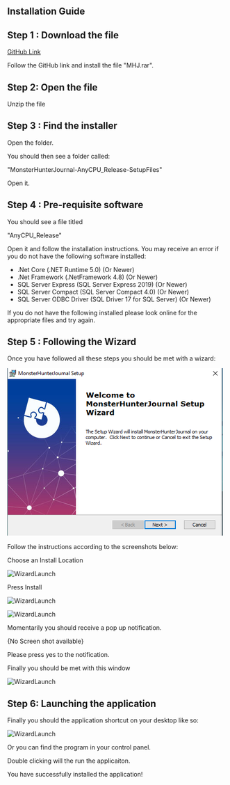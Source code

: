 ## Installation Guide



## Step 1 : Download the file

[GitHub Link](https://github.com/Jayciee/Assignment)

Follow the GitHub link and install the file "MHJ.rar". 

## Step 2: Open the file

Unzip the file

## Step 3 : Find the installer

Open the folder.

You should then see a folder called:

"MonsterHunterJournal-AnyCPU_Release-SetupFiles"

Open it.

## Step 4 : Pre-requisite software

You should see a file titled

"AnyCPU_Release"

Open it and follow the installation instructions. You may receive an error if you do not have the following software installed:

- .Net Core (.NET Runtime 5.0) (Or Newer)
- .Net Framework (.NetFramework 4.8) (Or Newer)
- SQL Server Express (SQL Server Express 2019) (Or Newer)
- SQL Server Compact (SQL Server Compact 4.0) (Or Newer)
- SQL Server ODBC Driver (SQL Driver 17 for SQL Server) (Or Newer)

If you do not have the following installed please look online for the appropriate files and try again.

## Step 5 : Following the Wizard

Once you have followed all these steps you should be met with a wizard: 

![WizardLaunch](https://github.com/Jayciee/Assignment/blob/main/Images/Setup/WizardLaunch.png)

Follow the instructions according to the screenshots below:

Choose an Install Location

![WizardLaunch](https://github.com/Jayciee/Assignment/tree/main/Images/Setup/InstallLocation.png)

Press Install

![WizardLaunch](https://github.com/Jayciee/Assignment/tree/main/Images/Setup/PressInstall.png)

![WizardLaunch](https://github.com/Jayciee/Assignment/tree/main/Images/Setup/LoadingStatus.png)

Momentarily you should receive a pop up notification.

{No Screen shot available}

Please press yes to the notification.

Finally you should be met with this window

![WizardLaunch](https://github.com/Jayciee/Assignment/tree/main/Images/Setup/Finished.png)

## Step 6: Launching the application

Finally you should the application shortcut on your desktop like so:

![WizardLaunch](https://github.com/Jayciee/Assignment/tree/main/Images/Setup/Icon)

Or you can find the program in your control panel.

Double clicking will the run the applicaiton. 

You have successfully installed the application!
